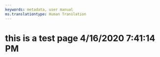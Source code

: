 ```yaml
---
keywords: metadata, user manual
ms.translationtype: Human Translation
---
```

# this is a test page 4/16/2020 7:41:14 PM